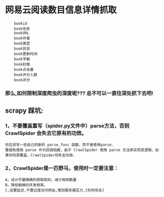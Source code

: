 # 网易云阅读数目信息详情抓取
        bookid
        book名称
        bookURL
        book作者
        book类型
        book状态
        book更新时间
        book字数
        book封面
        book点击量
        book评分人数
        book评分

### 那么,如何限制深度爬虫的深度呢??? 总不可以一直往深处抓下去吧!


## scrapy 踩坑:
### 1，不要覆盖重写（spider.py文件中）parse方法，否则 CrawlSpider 会失去它原有的功效。  
    你应该写一些自己的新的 parse_func 函数，而不是使用parse.  
    要避免使用 parse 作为回调函数，由于 CrawlSpider 使用 parse 方法来实现其逻辑，如果你将其覆盖，CrawlSpider将失去功效.  

### 2，CrawlSpider是一匹野马，使用时一定要注意：
    A，设计尽量精确的爬取规则，减少爬网数量
    B，降低蜘蛛的并发频率。
    C,设置延迟,不要过度访问网站,增加服务器压力.[形同攻击]